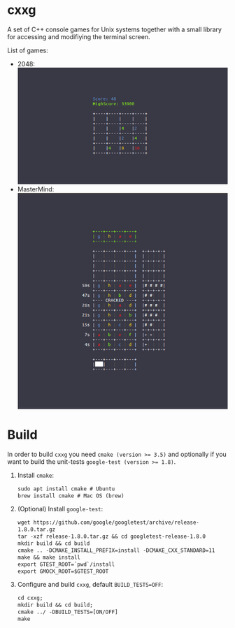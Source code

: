# cxxg

A set of C++ console games for Unix systems together with a small library for accessing and modifiying the terminal screen.

List of games:
  - 2048:
    ![Screenshot](doc/screenshots/2048.png)
  - MasterMind:
    ![Screenshot](doc/screenshots/mastermind.png)

# Build
In order to build `cxxg` you need `cmake (version >= 3.5)` and optionally if you want to build the unit-tests `google-test (version >= 1.8)`. 

1. Install `cmake`:
    ```
    sudo apt install cmake # Ubuntu
    brew install cmake # Mac OS (brew)
    ```
2. (Optional) Install `google-test`:
    ```
    wget https://github.com/google/googletest/archive/release-1.8.0.tar.gz
    tar -xzf release-1.8.0.tar.gz && cd googletest-release-1.8.0
    mkdir build && cd build
    cmake .. -DCMAKE_INSTALL_PREFIX=install -DCMAKE_CXX_STANDARD=11
    make && make install
    export GTEST_ROOT=`pwd`/install
    export GMOCK_ROOT=$GTEST_ROOT
    ```

3. Configure and build `cxxg`, default `BUILD_TESTS=OFF`:
    ```
    cd cxxg;
    mkdir build && cd build;
    cmake ../ -DBUILD_TESTS=[ON/OFF]
    make
    ```
